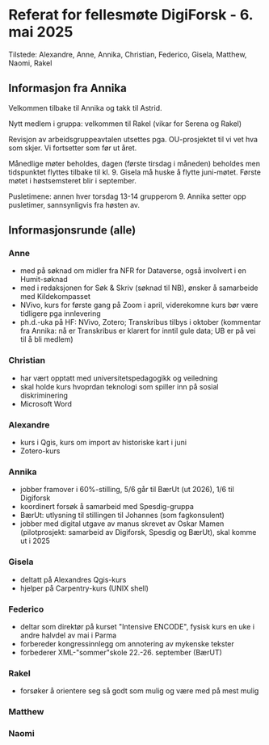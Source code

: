 # Referat for fellesmøte DigiForsk - 6. mai 2025

Tilstede: Alexandre, Anne, Annika, Christian, Federico, Gisela, Matthew, Naomi, Rakel

## Informasjon fra Annika

Velkommen tilbake til Annika og takk til Astrid.

Nytt medlem i gruppa: velkommen til Rakel (vikar for Serena og Rakel)

Revisjon av arbeidsgruppeavtalen utsettes pga. OU-prosjektet til vi vet hva som skjer.  Vi fortsetter som før ut året.

Månedlige møter beholdes, dagen  (første tirsdag i måneden) beholdes men tidspunktet flyttes tilbake til kl. 9.  Gisela må huske å flytte juni-møtet.  Første møtet i høstsemsteret blir i september.

Pusletimene: annen hver torsdag 13-14 grupperom 9.  Annika setter opp pusletimer, sannsynligvis fra høsten av.

## Informasjonsrunde (alle)

### Anne

- med på søknad om midler fra NFR for Dataverse, også involvert i en Humit-søknad
- med i redaksjonen for Søk & Skriv (søknad til NB), ønsker å samarbeide med Kildekompasset
- NVivo, kurs for første gang på Zoom i april, viderekomne kurs bør være tidligere pga innlevering
- ph.d.-uka på HF: NVivo, Zotero; Transkribus tilbys i oktober (kommentar fra Annika: nå er Transkribus er klarert for inntil gule data; UB er på vei til å bli medlem)

### Christian

- har vært opptatt med universitetspedagogikk og veiledning
- skal holde kurs hvoprdan teknologi som spiller inn på sosial diskriminering
- Microsoft Word

### Alexandre

- kurs i Qgis, kurs om import av historiske kart i juni
- Zotero-kurs

### Annika

- jobber framover i 60%-stilling, 5/6 går til BærUt (ut 2026), 1/6 til Digiforsk
- koordinert forsøk å samarbeid med Spesdig-gruppa
- BærUt: utlysning til stillingen til Johannes (som fagkonsulent)
- jobber med digital utgave av manus skrevet av Oskar Mamen (pilotprosjekt: samarbeid av Digiforsk, Spesdig og BærUt), skal komme ut i 2025

### Gisela

- deltatt på Alexandres Qgis-kurs
- hjelper på Carpentry-kurs (UNIX shell)

### Federico

- deltar som direktør på kurset "Intensive ENCODE", fysisk kurs en uke i andre halvdel av mai i Parma
- forbereder kongressinnlegg om annotering av mykenske tekster
- forbederer XML-"sommer"skole 22.-26. september (BærUT)

### Rakel

- forsøker å orientere seg så godt som mulig og være med på mest mulig

### Matthew

### Naomi




